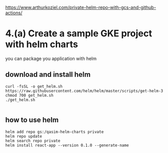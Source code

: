 https://www.arthurkoziel.com/private-helm-repo-with-gcs-and-github-actions/


# 4.(a) Create a sample GKE project with helm charts

you can package you application with helm

## download and install helm 

```
curl -fsSL -o get_helm.sh https://raw.githubusercontent.com/helm/helm/master/scripts/get-helm-3
chmod 700 get_helm.sh
./get_helm.sh


```
## how to use helm 


```
helm add repo gs:/qasim-helm-charts private
helm repo update
helm search repo private
helm install react-app --version 0.1.0 --generate-name


```